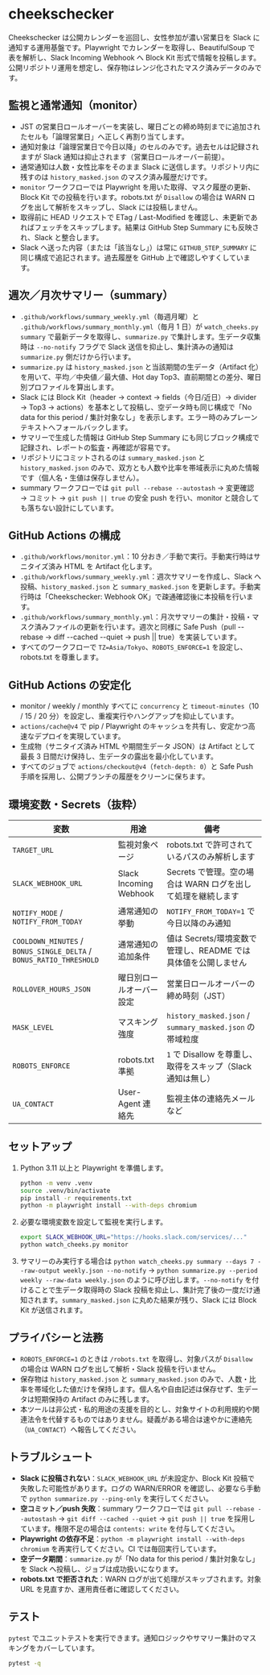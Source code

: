 # cheekschecker

Cheekschecker は公開カレンダーを巡回し、女性参加が濃い営業日を Slack に通知する運用基盤です。Playwright でカレンダーを取得し、BeautifulSoup で表を解析し、Slack Incoming Webhook へ Block Kit 形式で情報を投稿します。公開リポジトリ運用を想定し、保存物はレンジ化されたマスク済みデータのみです。

## 監視と通常通知（monitor）
- JST の営業日ロールオーバーを実装し、曜日ごとの締め時刻までに追加されたセルも「論理営業日」へ正しく再割り当てします。
- 通知対象は「論理営業日で今日以降」のセルのみです。過去セルは記録されますが Slack 通知は抑止されます（営業日ロールオーバー前提）。
- 通常通知は人数・女性比率をそのまま Slack に送信します。リポジトリ内に残すのは `history_masked.json` のマスク済み履歴だけです。
- `monitor` ワークフローでは Playwright を用いた取得、マスク履歴の更新、Block Kit での投稿を行います。robots.txt が `Disallow` の場合は WARN ログを出して解析をスキップし、Slack には投稿しません。
- 取得前に HEAD リクエストで ETag / Last-Modified を確認し、未更新であればフェッチをスキップします。結果は GitHub Step Summary にも反映され、Slack と整合します。
- Slack へ送った内容（または「該当なし」）は常に `GITHUB_STEP_SUMMARY` に同じ構成で追記されます。過去履歴を GitHub 上で確認しやすくしています。

## 週次／月次サマリー（summary）
- `.github/workflows/summary_weekly.yml`（毎週月曜）と `.github/workflows/summary_monthly.yml`（毎月 1 日）が `watch_cheeks.py summary` で最新データを取得し、`summarize.py` で集計します。生データ収集時は `--no-notify` フラグで Slack 送信を抑止し、集計済みの通知は `summarize.py` 側だけから行います。
- `summarize.py` は `history_masked.json` と当該期間の生データ（Artifact 化）を用いて、平均／中央値／最大値、Hot day Top3、直前期間との差分、曜日別プロファイルを算出します。
- Slack には Block Kit（header → context → fields（今日/近日）→ divider → Top3 → actions）を基本として投稿し、空データ時も同じ構成で「No data for this period / 集計対象なし」を表示します。エラー時のみプレーンテキストへフォールバックします。
- サマリーで生成した情報は GitHub Step Summary にも同じブロック構成で記録され、レポートの監査・再確認が容易です。
- リポジトリにコミットされるのは `summary_masked.json` と `history_masked.json` のみで、双方とも人数や比率を帯域表示に丸めた情報です（個人名・生値は保存しません）。
- summary ワークフローでは `git pull --rebase --autostash` → 変更確認 → コミット → `git push || true` の安全 push を行い、monitor と競合しても落ちない設計にしています。

## GitHub Actions の構成
- `.github/workflows/monitor.yml`：10 分おき／手動で実行。手動実行時はサニタイズ済み HTML を Artifact 化します。
- `.github/workflows/summary_weekly.yml`：週次サマリーを作成し、Slack へ投稿、`history_masked.json` と `summary_masked.json` を更新します。手動実行時は「Cheekschecker: Webhook OK」で疎通確認後に本投稿を行います。
- `.github/workflows/summary_monthly.yml`：月次サマリーの集計・投稿・マスク済みファイルの更新を行います。週次と同様に Safe Push（pull --rebase → diff --cached --quiet → push || true）を実装しています。
- すべてのワークフローで `TZ=Asia/Tokyo`、`ROBOTS_ENFORCE=1` を設定し、robots.txt を尊重します。

## GitHub Actions の安定化
- monitor / weekly / monthly すべてに `concurrency` と `timeout-minutes`（10 / 15 / 20 分）を設定し、重複実行やハングアップを抑止しています。
- `actions/cache@v4` で pip / Playwright のキャッシュを共有し、安定かつ高速なデプロイを実現しています。
- 生成物（サニタイズ済み HTML や期間生データ JSON）は Artifact として最長 3 日間だけ保持し、生データの露出を最小化しています。
- すべてのジョブで `actions/checkout@v4`（`fetch-depth: 0`）と Safe Push 手順を採用し、公開ブランチの履歴をクリーンに保ちます。

## 環境変数・Secrets（抜粋）
| 変数 | 用途 | 備考 |
| --- | --- | --- |
| `TARGET_URL` | 監視対象ページ | robots.txt で許可されているパスのみ解析します |
| `SLACK_WEBHOOK_URL` | Slack Incoming Webhook | Secrets で管理。空の場合は WARN ログを出して処理を継続します |
| `NOTIFY_MODE` / `NOTIFY_FROM_TODAY` | 通常通知の挙動 | `NOTIFY_FROM_TODAY=1` で今日以降のみ通知 |
| `COOLDOWN_MINUTES` / `BONUS_SINGLE_DELTA` / `BONUS_RATIO_THRESHOLD` | 通常通知の追加条件 | 値は Secrets/環境変数で管理し、README では具体値を公開しません |
| `ROLLOVER_HOURS_JSON` | 曜日別ロールオーバー設定 | 営業日ロールオーバーの締め時刻（JST） |
| `MASK_LEVEL` | マスキング強度 | `history_masked.json` / `summary_masked.json` の帯域粒度 |
| `ROBOTS_ENFORCE` | robots.txt 準拠 | `1` で Disallow を尊重し、取得をスキップ（Slack 通知は無し） |
| `UA_CONTACT` | User-Agent 連絡先 | 監視主体の連絡先メールなど |

## セットアップ
1. Python 3.11 以上と Playwright を準備します。
   ```bash
   python -m venv .venv
   source .venv/bin/activate
   pip install -r requirements.txt
   python -m playwright install --with-deps chromium
   ```
2. 必要な環境変数を設定して監視を実行します。
   ```bash
   export SLACK_WEBHOOK_URL="https://hooks.slack.com/services/..."
   python watch_cheeks.py monitor
   ```
3. サマリーのみ実行する場合は `python watch_cheeks.py summary --days 7 --raw-output weekly.json --no-notify` → `python summarize.py --period weekly --raw-data weekly.json` のように呼び出します。`--no-notify` を付けることで生データ取得時の Slack 投稿を抑止し、集計完了後の一度だけ通知されます。`summary_masked.json` に丸めた結果が残り、Slack には Block Kit が送信されます。

## プライバシーと法務
- `ROBOTS_ENFORCE=1` のときは `/robots.txt` を取得し、対象パスが `Disallow` の場合は WARN ログを出して解析・Slack 投稿を行いません。
- 保存物は `history_masked.json` と `summary_masked.json` のみで、人数・比率を帯域化した値だけを保持します。個人名や自由記述は保存せず、生データは短期保持の Artifact のみに残します。
- 本ツールは非公式・私的用途の支援を目的とし、対象サイトの利用規約や関連法令を代替するものではありません。疑義がある場合は速やかに連絡先（`UA_CONTACT`）へ報告してください。

## トラブルシュート
- **Slack に投稿されない**：`SLACK_WEBHOOK_URL` が未設定か、Block Kit 投稿で失敗した可能性があります。ログの WARN/ERROR を確認し、必要なら手動で `python summarize.py --ping-only` を実行してください。
- **空コミット／push 失敗**：summary ワークフローでは `git pull --rebase --autostash` → `git diff --cached --quiet` → `git push || true` を採用しています。権限不足の場合は `contents: write` を付与してください。
- **Playwright の依存不足**：`python -m playwright install --with-deps chromium` を再実行してください。CI では毎回実行しています。
- **空データ期間**：`summarize.py` が「No data for this period / 集計対象なし」を Slack へ投稿し、ジョブは成功扱いになります。
- **robots.txt で拒否された**：WARN ログが出て処理がスキップされます。対象 URL を見直すか、運用責任者に確認してください。

## テスト
`pytest` でユニットテストを実行できます。通知ロジックやサマリー集計のマスキングをカバーしています。

```bash
pytest -q
```
